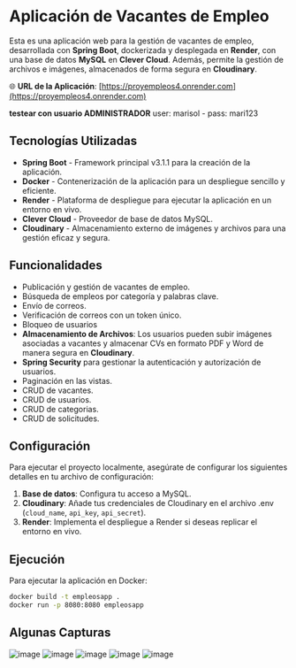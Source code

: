 # Aplicación de Vacantes de Empleo

Esta es una aplicación web para la gestión de vacantes de empleo, desarrollada con **Spring Boot**, dockerizada y desplegada en **Render**, con una base de datos **MySQL** en **Clever Cloud**. Además, permite la gestión de archivos e imágenes, almacenados de forma segura en **Cloudinary**.

🌐 **URL de la Aplicación**: [https://proyempleos4.onrender.com](https://proyempleos4.onrender.com)

  **testear con usuario ADMINISTRADOR** user: marisol - pass: mari123

## Tecnologías Utilizadas
- **Spring Boot** - Framework principal v3.1.1 para la creación de la aplicación.
- **Docker** - Contenerización de la aplicación para un despliegue sencillo y eficiente.
- **Render** - Plataforma de despliegue para ejecutar la aplicación en un entorno en vivo.
- **Clever Cloud** - Proveedor de base de datos MySQL.
- **Cloudinary** - Almacenamiento externo de imágenes y archivos para una gestión eficaz y segura.

## Funcionalidades
- Publicación y gestión de vacantes de empleo.
- Búsqueda de empleos por categoría y palabras clave.
- Envío de correos.
- Verificación de correos con un token único.
- Bloqueo de usuarios
- **Almacenamiento de Archivos**: Los usuarios pueden subir imágenes asociadas a vacantes y almacenar CVs en formato PDF y Word de manera segura en **Cloudinary**.
- **Spring Security** para gestionar la autenticación y autorización de usuarios.
- Paginación en las vistas.
- CRUD de vacantes.
- CRUD de usuarios.
- CRUD de categorias.
- CRUD de solicitudes.

## Configuración
Para ejecutar el proyecto localmente, asegúrate de configurar los siguientes detalles en tu archivo de configuración:
1. **Base de datos**: Configura tu acceso a MySQL.
2. **Cloudinary**: Añade tus credenciales de Cloudinary en el archivo .env (`cloud_name`, `api_key`, `api_secret`).
3. **Render**: Implementa el despliegue a Render si deseas replicar el entorno en vivo.

## Ejecución
Para ejecutar la aplicación en Docker:
```bash
docker build -t empleosapp .
docker run -p 8080:8080 empleosapp
```
## Algunas Capturas
![image](https://github.com/user-attachments/assets/6b08ab83-d28d-4fe7-bdb6-06c5a2ac9bc5)
![image](https://github.com/user-attachments/assets/09a12ea0-e954-4a5d-af51-7984606e0aa9)
![image](https://github.com/user-attachments/assets/ba08e2b3-3286-42c1-81d1-2a8eda5e4b7e)
![image](https://github.com/user-attachments/assets/14761651-b11b-4be3-89aa-3f9a21441309)
![image](https://github.com/user-attachments/assets/436ae0e1-8e19-49c1-b091-1941f9d5f5fa)





